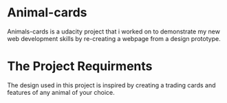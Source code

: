 # Animal-cards
Animals-cards is a udacity project that i worked on to demonstrate my new web development skills by re-creating a webpage from a design prototype.

# The Project Requirments
The design used in this project is inspired by creating a trading cards and features of any animal of your choice.
